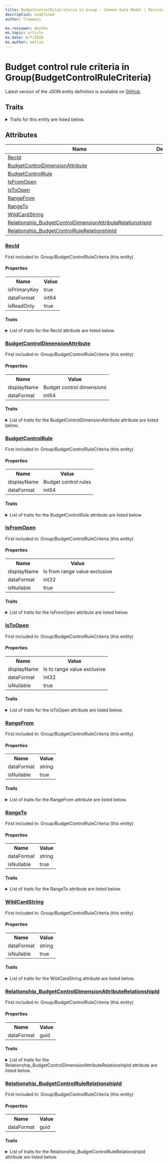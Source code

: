 ```yaml
---
title: BudgetControlRuleCriteria in Group - Common Data Model | Microsoft Docs
description: undefined
author: llawwaii

ms.reviewer: deonhe
ms.topic: article
ms.date: 8/7/2020
ms.author: weiluo
---
```


# Budget control rule criteria in Group(BudgetControlRuleCriteria)

  
 Latest version of the JSON entity definition is available on <a href="https://github.com/Microsoft/CDM/tree/master/schemaDocuments/core/operationsCommon/Tables/Finance/Budget/Group/BudgetControlRuleCriteria.cdm.json" target="_blank">GitHub</a>.  

## Traits

<details>
<summary>Traits for this entity are listed below.  
</summary>

**is.identifiedBy**  
  names a specifc identity attribute to use with an entity  <table><tr><th>Parameter</th><th>Value</th><th>Data type</th><th>Explanation</th></tr><tr><td>attribute</td><td>[BudgetControlRuleCriteria/(resolvedAttributes)/RecId](#RecId)</td><td>attribute</td><td></td></tr></table>

**is.CDM.entityVersion**  
  <table><tr><th>Parameter</th><th>Value</th><th>Data type</th><th>Explanation</th></tr><tr><td>versionNumber</td><td>"1.1"</td><td>string</td><td>semantic version number of the entity</td></tr></table>

**is.application.releaseVersion**  
  <table><tr><th>Parameter</th><th>Value</th><th>Data type</th><th>Explanation</th></tr><tr><td>releaseVersion</td><td>"10.0.13.0"</td><td>string</td><td>semantic version number of the application introducing this entity</td></tr></table>

**is.localized.displayedAs**  
  Holds the list of language specific display text for an object.  <table><tr><th>Parameter</th><th>Value</th><th>Data type</th><th>Explanation</th></tr><tr><td>localizedDisplayText</td><td><table><tr><th>languageTag</th><th>displayText</th></tr><tr><td>en</td><td>Budget control rule criteria</td></tr></table></td><td>entity</td><td>a reference to the constant entity holding the list of localized text</td></tr></table>

</details>

## Attributes

|Name|Description|First Included in Instance|
|---|---|---|
|[RecId](#RecId)||<a href="BudgetControlRuleCriteria.md" target="_blank">Group/BudgetControlRuleCriteria</a>|
|[BudgetControlDimensionAttribute](#BudgetControlDimensionAttribute)||<a href="BudgetControlRuleCriteria.md" target="_blank">Group/BudgetControlRuleCriteria</a>|
|[BudgetControlRule](#BudgetControlRule)||<a href="BudgetControlRuleCriteria.md" target="_blank">Group/BudgetControlRuleCriteria</a>|
|[IsFromOpen](#IsFromOpen)||<a href="BudgetControlRuleCriteria.md" target="_blank">Group/BudgetControlRuleCriteria</a>|
|[IsToOpen](#IsToOpen)||<a href="BudgetControlRuleCriteria.md" target="_blank">Group/BudgetControlRuleCriteria</a>|
|[RangeFrom](#RangeFrom)||<a href="BudgetControlRuleCriteria.md" target="_blank">Group/BudgetControlRuleCriteria</a>|
|[RangeTo](#RangeTo)||<a href="BudgetControlRuleCriteria.md" target="_blank">Group/BudgetControlRuleCriteria</a>|
|[WildCardString](#WildCardString)||<a href="BudgetControlRuleCriteria.md" target="_blank">Group/BudgetControlRuleCriteria</a>|
|[Relationship_BudgetControlDimensionAttributeRelationshipId](#Relationship_BudgetControlDimensionAttributeRelationshipId)||<a href="BudgetControlRuleCriteria.md" target="_blank">Group/BudgetControlRuleCriteria</a>|
|[Relationship_BudgetControlRuleRelationshipId](#Relationship_BudgetControlRuleRelationshipId)||<a href="BudgetControlRuleCriteria.md" target="_blank">Group/BudgetControlRuleCriteria</a>|

### <a href=#RecId name="RecId">RecId</a>

First included in: Group/BudgetControlRuleCriteria (this entity)  

#### Properties

<table><tr><th>Name</th><th>Value</th></tr><tr><td>isPrimaryKey</td><td>true</td></tr><tr><td>dataFormat</td><td>int64</td></tr><tr><td>isReadOnly</td><td>true</td></tr></table>

#### Traits

<details>
<summary>List of traits for the RecId attribute are listed below.</summary>

**is.dataFormat.integer**  
**is.dataFormat.big**  
**is.identifiedBy**  
names a specifc identity attribute to use with an entity  <table><tr><th>Parameter</th><th>Value</th><th>Data type</th><th>Explanation</th></tr><tr><td>attribute</td><td>[BudgetControlRuleCriteria/(resolvedAttributes)/RecId](#RecId)</td><td>attribute</td><td></td></tr></table>

**is.readOnly**  
**is.dataFormat.integer**  
**is.dataFormat.big**  
</details>

### <a href=#BudgetControlDimensionAttribute name="BudgetControlDimensionAttribute">BudgetControlDimensionAttribute</a>

First included in: Group/BudgetControlRuleCriteria (this entity)  

#### Properties

<table><tr><th>Name</th><th>Value</th></tr><tr><td>displayName</td><td>Budget control dimensions</td></tr><tr><td>dataFormat</td><td>int64</td></tr></table>

#### Traits

<details>
<summary>List of traits for the BudgetControlDimensionAttribute attribute are listed below.</summary>

**is.dataFormat.integer**  
**is.dataFormat.big**  
**is.localized.displayedAs**  
Holds the list of language specific display text for an object.  <table><tr><th>Parameter</th><th>Value</th><th>Data type</th><th>Explanation</th></tr><tr><td>localizedDisplayText</td><td><table><tr><th>languageTag</th><th>displayText</th></tr><tr><td>en</td><td>Budget control dimensions</td></tr></table></td><td>entity</td><td>a reference to the constant entity holding the list of localized text</td></tr></table>

**is.dataFormat.integer**  
**is.dataFormat.big**  
</details>

### <a href=#BudgetControlRule name="BudgetControlRule">BudgetControlRule</a>

First included in: Group/BudgetControlRuleCriteria (this entity)  

#### Properties

<table><tr><th>Name</th><th>Value</th></tr><tr><td>displayName</td><td>Budget control rules</td></tr><tr><td>dataFormat</td><td>int64</td></tr></table>

#### Traits

<details>
<summary>List of traits for the BudgetControlRule attribute are listed below.</summary>

**is.dataFormat.integer**  
**is.dataFormat.big**  
**is.localized.displayedAs**  
Holds the list of language specific display text for an object.  <table><tr><th>Parameter</th><th>Value</th><th>Data type</th><th>Explanation</th></tr><tr><td>localizedDisplayText</td><td><table><tr><th>languageTag</th><th>displayText</th></tr><tr><td>en</td><td>Budget control rules</td></tr></table></td><td>entity</td><td>a reference to the constant entity holding the list of localized text</td></tr></table>

**is.dataFormat.integer**  
**is.dataFormat.big**  
</details>

### <a href=#IsFromOpen name="IsFromOpen">IsFromOpen</a>

First included in: Group/BudgetControlRuleCriteria (this entity)  

#### Properties

<table><tr><th>Name</th><th>Value</th></tr><tr><td>displayName</td><td>Is from range value exclusive</td></tr><tr><td>dataFormat</td><td>int32</td></tr><tr><td>isNullable</td><td>true</td></tr></table>

#### Traits

<details>
<summary>List of traits for the IsFromOpen attribute are listed below.</summary>

**is.dataFormat.integer**  
**is.nullable**  
The attribute value may be set to NULL.  

**is.localized.displayedAs**  
Holds the list of language specific display text for an object.  <table><tr><th>Parameter</th><th>Value</th><th>Data type</th><th>Explanation</th></tr><tr><td>localizedDisplayText</td><td><table><tr><th>languageTag</th><th>displayText</th></tr><tr><td>en</td><td>Is from range value exclusive</td></tr></table></td><td>entity</td><td>a reference to the constant entity holding the list of localized text</td></tr></table>

**is.dataFormat.integer**  
</details>

### <a href=#IsToOpen name="IsToOpen">IsToOpen</a>

First included in: Group/BudgetControlRuleCriteria (this entity)  

#### Properties

<table><tr><th>Name</th><th>Value</th></tr><tr><td>displayName</td><td>Is to range value exclusive</td></tr><tr><td>dataFormat</td><td>int32</td></tr><tr><td>isNullable</td><td>true</td></tr></table>

#### Traits

<details>
<summary>List of traits for the IsToOpen attribute are listed below.</summary>

**is.dataFormat.integer**  
**is.nullable**  
The attribute value may be set to NULL.  

**is.localized.displayedAs**  
Holds the list of language specific display text for an object.  <table><tr><th>Parameter</th><th>Value</th><th>Data type</th><th>Explanation</th></tr><tr><td>localizedDisplayText</td><td><table><tr><th>languageTag</th><th>displayText</th></tr><tr><td>en</td><td>Is to range value exclusive</td></tr></table></td><td>entity</td><td>a reference to the constant entity holding the list of localized text</td></tr></table>

**is.dataFormat.integer**  
</details>

### <a href=#RangeFrom name="RangeFrom">RangeFrom</a>

First included in: Group/BudgetControlRuleCriteria (this entity)  

#### Properties

<table><tr><th>Name</th><th>Value</th></tr><tr><td>dataFormat</td><td>string</td></tr><tr><td>isNullable</td><td>true</td></tr></table>

#### Traits

<details>
<summary>List of traits for the RangeFrom attribute are listed below.</summary>

**is.dataFormat.character**  
**is.dataFormat.big**  
**is.dataFormat.array**  
**is.nullable**  
The attribute value may be set to NULL.  

**is.dataFormat.character**  
**is.dataFormat.array**  
</details>

### <a href=#RangeTo name="RangeTo">RangeTo</a>

First included in: Group/BudgetControlRuleCriteria (this entity)  

#### Properties

<table><tr><th>Name</th><th>Value</th></tr><tr><td>dataFormat</td><td>string</td></tr><tr><td>isNullable</td><td>true</td></tr></table>

#### Traits

<details>
<summary>List of traits for the RangeTo attribute are listed below.</summary>

**is.dataFormat.character**  
**is.dataFormat.big**  
**is.dataFormat.array**  
**is.nullable**  
The attribute value may be set to NULL.  

**is.dataFormat.character**  
**is.dataFormat.array**  
</details>

### <a href=#WildCardString name="WildCardString">WildCardString</a>

First included in: Group/BudgetControlRuleCriteria (this entity)  

#### Properties

<table><tr><th>Name</th><th>Value</th></tr><tr><td>dataFormat</td><td>string</td></tr><tr><td>isNullable</td><td>true</td></tr></table>

#### Traits

<details>
<summary>List of traits for the WildCardString attribute are listed below.</summary>

**is.dataFormat.character**  
**is.dataFormat.big**  
**is.dataFormat.array**  
**is.nullable**  
The attribute value may be set to NULL.  

**is.dataFormat.character**  
**is.dataFormat.array**  
</details>

### <a href=#Relationship_BudgetControlDimensionAttributeRelationshipId name="Relationship_BudgetControlDimensionAttributeRelationshipId">Relationship_BudgetControlDimensionAttributeRelationshipId</a>

First included in: Group/BudgetControlRuleCriteria (this entity)  

#### Properties

<table><tr><th>Name</th><th>Value</th></tr><tr><td>dataFormat</td><td>guid</td></tr></table>

#### Traits

<details>
<summary>List of traits for the Relationship_BudgetControlDimensionAttributeRelationshipId attribute are listed below.</summary>

**is.dataFormat.character**  
**is.dataFormat.big**  
**is.dataFormat.array**  
**is.dataFormat.guid**  
**means.identity.entityId**  
**is.linkedEntity.identifier**  
Marks the attribute(s) that hold foreign key references to a linked (used as an attribute) entity. This attribute is added to the resolved entity to enumerate the referenced entities.  <table><tr><th>Parameter</th><th>Value</th><th>Data type</th><th>Explanation</th></tr><tr><td>entityReferences</td><td><table><tr><th>entityReference</th><th>attributeReference</th></tr><tr><td><a href="BudgetControlDimensionAttribute.md" target="_blank">/core/operationsCommon/Tables/Finance/Budget/Group/BudgetControlDimensionAttribute.cdm.json/BudgetControlDimensionAttribute</a></td><td><a href="BudgetControlDimensionAttribute.md#RecId" target="_blank">RecId</a></td></tr></table></td><td>entity</td><td>a reference to the constant entity holding the list of entity references</td></tr></table>

**is.dataFormat.guid**  
**is.dataFormat.character**  
**is.dataFormat.array**  
</details>

### <a href=#Relationship_BudgetControlRuleRelationshipId name="Relationship_BudgetControlRuleRelationshipId">Relationship_BudgetControlRuleRelationshipId</a>

First included in: Group/BudgetControlRuleCriteria (this entity)  

#### Properties

<table><tr><th>Name</th><th>Value</th></tr><tr><td>dataFormat</td><td>guid</td></tr></table>

#### Traits

<details>
<summary>List of traits for the Relationship_BudgetControlRuleRelationshipId attribute are listed below.</summary>

**is.dataFormat.character**  
**is.dataFormat.big**  
**is.dataFormat.array**  
**is.dataFormat.guid**  
**means.identity.entityId**  
**is.linkedEntity.identifier**  
Marks the attribute(s) that hold foreign key references to a linked (used as an attribute) entity. This attribute is added to the resolved entity to enumerate the referenced entities.  <table><tr><th>Parameter</th><th>Value</th><th>Data type</th><th>Explanation</th></tr><tr><td>entityReferences</td><td><table><tr><th>entityReference</th><th>attributeReference</th></tr><tr><td><a href="BudgetControlRule.md" target="_blank">/core/operationsCommon/Tables/Finance/Budget/Group/BudgetControlRule.cdm.json/BudgetControlRule</a></td><td><a href="BudgetControlRule.md#RecId" target="_blank">RecId</a></td></tr></table></td><td>entity</td><td>a reference to the constant entity holding the list of entity references</td></tr></table>

**is.dataFormat.guid**  
**is.dataFormat.character**  
**is.dataFormat.array**  
</details>
